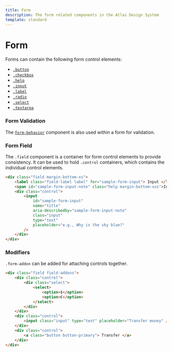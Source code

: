 ```yaml
---
title: Form
description: The form related components in the Atlas Design System
template: standard
---
```


# Form

Forms can contain the following form control elements:

- [`.button`](./button.md)
- [`.checkbox`](./checkbox.md)
- [`.help`](./help.md)
- [`.input`](./input.md)
- [`.label`](./label.md)
- [`.radio`](./radio.md)
- [`.select`](./select.md)
- [`.textarea`](./textarea.md)

### Form Validation

The [`form-behavior`](../patterns/form-validation.md) component is also used within a form for validation.

### Form Field

The `.field` component is a container for form control elements to provide consistency.
It can be used to hold `.control` containers, which contains the individual control elements.

```html
<div class="field margin-bottom-xs">
	<label class="field-label label" for="sample-form-input"> Input </label>
	<span id="sample-form-input-note" class="help margin-bottom-xxs">Input description</span>
	<div class="control">
		<input
			id="sample-form-input"
			name="title"
			aria-describedby="sample-form-input-note"
			class="input"
			type="text"
			placeholder="e.g., Why is the sky blue?"
		/>
	</div>
</div>
```

### Modifiers

`.form-addon` can be added for attaching controls together.

```html
<div class="field field-addons">
	<div class="control">
		<div class="select">
			<select>
				<option>$</option>
				<option>€</option>
			</select>
		</div>
	</div>
	<div class="control">
		<input class="input" type="text" placeholder="Transfer money" />
	</div>
	<div class="control">
		<a class="button button-primary"> Transfer </a>
	</div>
</div>
```

